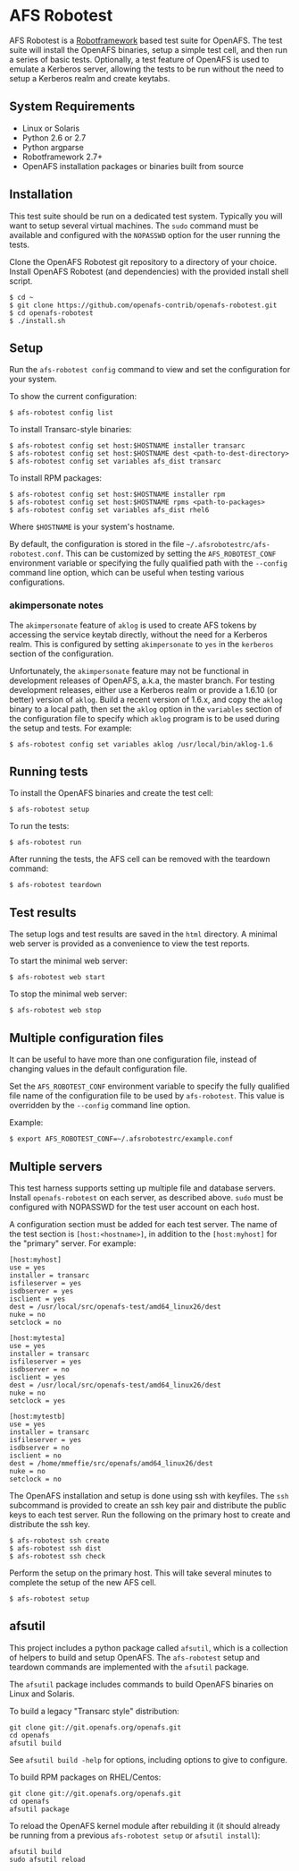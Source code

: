 # AFS Robotest

AFS Robotest is a [Robotframework][1] based test suite for OpenAFS. The test
suite will install the OpenAFS binaries, setup a simple test cell, and then run
a series of basic tests.  Optionally, a test feature of OpenAFS is used to
emulate a Kerberos server, allowing the tests to be run without the need to
setup a Kerberos realm and create keytabs.

[1]: http://robotframework.org/

## System Requirements

* Linux or Solaris
* Python 2.6 or 2.7
* Python argparse
* Robotframework 2.7+
* OpenAFS installation packages or binaries built from source

## Installation

This test suite should be run on a dedicated test system.  Typically you will
want to setup several virtual machines.  The  `sudo` command must be available
and configured with the `NOPASSWD` option for the user running the tests.

Clone the OpenAFS Robotest git repository to a directory of your choice.
Install OpenAFS Robotest (and dependencies) with the provided install shell
script.

    $ cd ~
    $ git clone https://github.com/openafs-contrib/openafs-robotest.git
    $ cd openafs-robotest
    $ ./install.sh

## Setup

Run the `afs-robotest config` command to view and set the configuration for
your system.

To show the current configuration:

    $ afs-robotest config list

To install Transarc-style binaries:

    $ afs-robotest config set host:$HOSTNAME installer transarc
    $ afs-robotest config set host:$HOSTNAME dest <path-to-dest-directory>
    $ afs-robotest config set variables afs_dist transarc

To install RPM packages:

    $ afs-robotest config set host:$HOSTNAME installer rpm
    $ afs-robotest config set host:$HOSTNAME rpms <path-to-packages>
    $ afs-robotest config set variables afs_dist rhel6

Where `$HOSTNAME` is your system's hostname.

By default, the configuration is stored in the file
`~/.afsrobotestrc/afs-robotest.conf`. This can be customized by setting the
`AFS_ROBOTEST_CONF` environment variable or specifying the fully qualified path
with the `--config` command line option, which can be useful when testing
various configurations.

### akimpersonate notes

The `akimpersonate` feature of `aklog` is used to create AFS tokens by
accessing the service keytab directly, without the need for a Kerberos realm.
This is configured by setting `akimpersonate` to `yes` in the `kerberos`
section of the configuration.

Unfortunately, the `akimpersonate` feature may not be functional in
development releases of OpenAFS, a.k.a, the master branch.  For testing
development releases, either use a Kerberos realm or provide a 1.6.10 (or
better) version of `aklog`.  Build a recent version of 1.6.x, and copy the
`aklog` binary to a local path, then set the `aklog` option in the `variables`
section of the configuration file to specify which `aklog` program is to be
used during the setup and tests. For example:

    $ afs-robotest config set variables aklog /usr/local/bin/aklog-1.6

## Running tests

To install the OpenAFS binaries and create the test cell:

    $ afs-robotest setup

To run the tests:

    $ afs-robotest run

After running the tests, the AFS cell can be removed with the teardown
command:

    $ afs-robotest teardown

## Test results

The setup logs and test results are saved in the `html` directory.  A minimal
web server is provided as a convenience to view the test reports.

To start the minimal web server:

    $ afs-robotest web start

To stop the minimal web server:

    $ afs-robotest web stop

## Multiple configuration files

It can be useful to have more than one configuration file, instead of changing
values in the default configuration file.

Set the `AFS_ROBOTEST_CONF` environment variable to specify the fully qualified
file name of the configuration file to be used by `afs-robotest`.  This value
is overridden by the `--config` command line option.

Example:

    $ export AFS_ROBOTEST_CONF=~/.afsrobotestrc/example.conf

## Multiple servers

This test harness supports setting up multiple file and database servers.
Install `openafs-robotest` on each server, as described above.  `sudo` must be
configured with NOPASSWD for the test user account on each host.

A configuration section must be added for each test server. The name of the
test section is `[host:<hostname>]`, in addition to the `[host:myhost]` for
the "primary" server.  For example:

    [host:myhost]
    use = yes
    installer = transarc
    isfileserver = yes
    isdbserver = yes
    isclient = yes
    dest = /usr/local/src/openafs-test/amd64_linux26/dest
    nuke = no
    setclock = no

    [host:mytesta]
    use = yes
    installer = transarc
    isfileserver = yes
    isdbserver = no
    isclient = yes
    dest = /usr/local/src/openafs-test/amd64_linux26/dest
    nuke = no
    setclock = yes

    [host:mytestb]
    use = yes
    installer = transarc
    isfileserver = yes
    isdbserver = no
    isclient = no
    dest = /home/mmeffie/src/openafs/amd64_linux26/dest
    nuke = no
    setclock = no

The OpenAFS installation and setup is done using ssh with keyfiles. The
`ssh` subcommand is provided to create an ssh key pair and distribute
the public keys to each test server.  Run the following on the primary host to
create and distribute the ssh key.

    $ afs-robotest ssh create
    $ afs-robotest ssh dist
    $ afs-robotest ssh check

Perform the setup on the primary host. This will take several minutes to
complete the setup of the new AFS cell.

    $ afs-robotest setup

## afsutil

This project includes a python package called `afsutil`, which is a collection
of helpers to build and setup OpenAFS.  The `afs-robotest` setup and teardown
commands are implemented with the `afsutil` package.

The `afsutil` package includes commands to build OpenAFS binaries on Linux and
Solaris.

To build a legacy "Transarc style" distribution:

    git clone git://git.openafs.org/openafs.git
    cd openafs
    afsutil build

See `afsutil build -help` for options, including options to give to configure.

To build RPM packages on RHEL/Centos:

    git clone git://git.openafs.org/openafs.git
    cd openafs
    afsutil package

To reload the OpenAFS kernel module after rebuilding it (it should already be
running from a previous `afs-robotest setup` or `afsutil install`):

    afsutil build
    sudo afsutil reload

